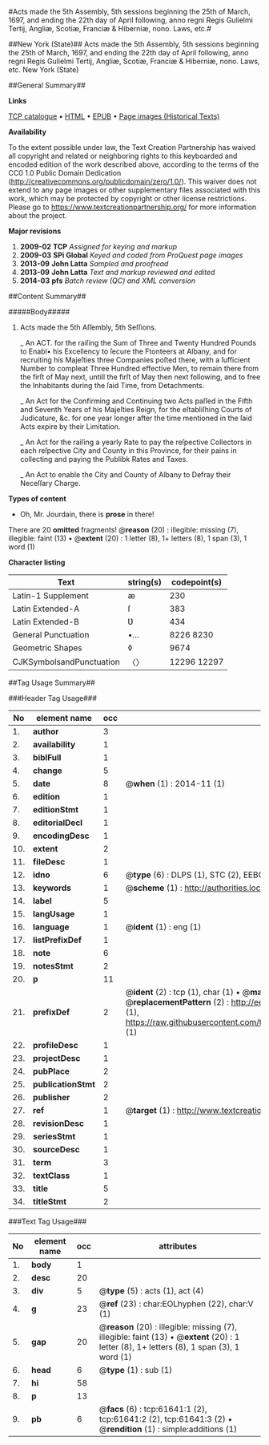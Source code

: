 #Acts made the 5th Assembly, 5th sessions beginning the 25th of March, 1697, and ending the 22th day of April following, anno regni Regis Gulielmi Tertij, Angliæ, Scotiæ, Franciæ & Hiberniæ, nono. Laws, etc.#

##New York (State)##
Acts made the 5th Assembly, 5th sessions beginning the 25th of March, 1697, and ending the 22th day of April following, anno regni Regis Gulielmi Tertij, Angliæ, Scotiæ, Franciæ & Hiberniæ, nono.
Laws, etc.
New York (State)

##General Summary##

**Links**

[TCP catalogue](http://www.ota.ox.ac.uk/tcp/)  • 
[HTML](http://tei.it.ox.ac.uk/tcp/Texts-HTML/free/A53/A53028.html)  • 
[EPUB](http://tei.it.ox.ac.uk/tcp/Texts-EPUB/free/A53/A53028.epub) • 
[Page images (Historical Texts)](https://historicaltexts.jisc.ac.uk/eebo-12415710e)

**Availability**

To the extent possible under law, the Text Creation Partnership has waived all copyright and related or neighboring rights to this keyboarded and encoded edition of the work described above, according to the terms of the CC0 1.0 Public Domain Dedication (http://creativecommons.org/publicdomain/zero/1.0/). This waiver does not extend to any page images or other supplementary files associated with this work, which may be protected by copyright or other license restrictions. Please go to https://www.textcreationpartnership.org/ for more information about the project.

**Major revisions**

1. __2009-02__ __TCP__ *Assigned for keying and markup*
1. __2009-03__ __SPi Global__ *Keyed and coded from ProQuest page images*
1. __2013-09__ __John Latta__ *Sampled and proofread*
1. __2013-09__ __John Latta__ *Text and markup reviewed and edited*
1. __2014-03__ __pfs__ *Batch review (QC) and XML conversion*

##Content Summary##

#####Body#####

1. Acts made the 5th Aſſembly, 5th Seſſions.

    _ An ACT. for the raiſing the Sum of Three and Twenty Hundred Pounds to Enabl• his Excellency to ſecure the Ftonteers at Albany, and for recruiting his Majeſties three Companies poſted there, with a ſufficient Number to compleat Three Hundred effective Men, to remain there from the firſt of May next, untill the firſt of May then next following, and to free the Inhabitants during the ſaid Time, from Detachments.

    _ An Act for the Confirming and Continuing two Acts paſſed in the Fifth and Seventh Years of his Majeſties Reign, for the eſtabliſhing Courts of Judicature, &c. for one year longer after the time mentioned in the ſaid Acts expire by their Limitation.

    _ An Act for the raiſing a yearly Rate to pay the reſpective Collectors in each reſpective City and County in this Province, for their pains in collecting and paying the Publibk Rates and Taxes.

    _ An Act to enable the City and County of Albany to Defray their Neceſſary Charge.

**Types of content**

  * Oh, Mr. Jourdain, there is **prose** in there!

There are 20 **omitted** fragments! 
 @__reason__ (20) : illegible: missing (7), illegible: faint (13)  •  @__extent__ (20) : 1 letter (8), 1+ letters (8), 1 span (3), 1 word (1)

**Character listing**


|Text|string(s)|codepoint(s)|
|---|---|---|
|Latin-1 Supplement|æ|230|
|Latin Extended-A|ſ|383|
|Latin Extended-B|Ʋ|434|
|General Punctuation|•…|8226 8230|
|Geometric Shapes|◊|9674|
|CJKSymbolsandPunctuation|〈〉|12296 12297|

##Tag Usage Summary##

###Header Tag Usage###

|No|element name|occ|attributes|
|---|---|---|---|
|1.|__author__|3||
|2.|__availability__|1||
|3.|__biblFull__|1||
|4.|__change__|5||
|5.|__date__|8| @__when__ (1) : 2014-11 (1)|
|6.|__edition__|1||
|7.|__editionStmt__|1||
|8.|__editorialDecl__|1||
|9.|__encodingDesc__|1||
|10.|__extent__|2||
|11.|__fileDesc__|1||
|12.|__idno__|6| @__type__ (6) : DLPS (1), STC (2), EEBO-CITATION (1), OCLC (1), VID (1)|
|13.|__keywords__|1| @__scheme__ (1) : http://authorities.loc.gov/ (1)|
|14.|__label__|5||
|15.|__langUsage__|1||
|16.|__language__|1| @__ident__ (1) : eng (1)|
|17.|__listPrefixDef__|1||
|18.|__note__|6||
|19.|__notesStmt__|2||
|20.|__p__|11||
|21.|__prefixDef__|2| @__ident__ (2) : tcp (1), char (1)  •  @__matchPattern__ (2) : ([0-9\-]+):([0-9IVX]+) (1), (.+) (1)  •  @__replacementPattern__ (2) : http://eebo.chadwyck.com/downloadtiff?vid=$1&page=$2 (1), https://raw.githubusercontent.com/textcreationpartnership/Texts/master/tcpchars.xml#$1 (1)|
|22.|__profileDesc__|1||
|23.|__projectDesc__|1||
|24.|__pubPlace__|2||
|25.|__publicationStmt__|2||
|26.|__publisher__|2||
|27.|__ref__|1| @__target__ (1) : http://www.textcreationpartnership.org/docs/. (1)|
|28.|__revisionDesc__|1||
|29.|__seriesStmt__|1||
|30.|__sourceDesc__|1||
|31.|__term__|3||
|32.|__textClass__|1||
|33.|__title__|5||
|34.|__titleStmt__|2||


###Text Tag Usage###

|No|element name|occ|attributes|
|---|---|---|---|
|1.|__body__|1||
|2.|__desc__|20||
|3.|__div__|5| @__type__ (5) : acts (1), act (4)|
|4.|__g__|23| @__ref__ (23) : char:EOLhyphen (22), char:V (1)|
|5.|__gap__|20| @__reason__ (20) : illegible: missing (7), illegible: faint (13)  •  @__extent__ (20) : 1 letter (8), 1+ letters (8), 1 span (3), 1 word (1)|
|6.|__head__|6| @__type__ (1) : sub (1)|
|7.|__hi__|58||
|8.|__p__|13||
|9.|__pb__|6| @__facs__ (6) : tcp:61641:1 (2), tcp:61641:2 (2), tcp:61641:3 (2)  •  @__rendition__ (1) : simple:additions (1)|
